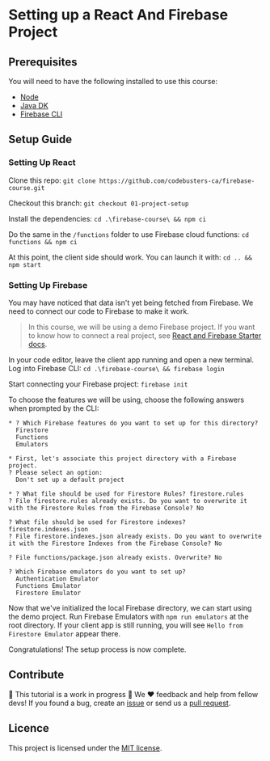 # Setting up a React And Firebase Project

## Prerequisites

You will need to have the following installed to use this course: 

* [Node](https://nodejs.org/en/)
* [Java DK](https://docs.oracle.com/en/java/javase/16/install/overview-jdk-installation.html#GUID-8677A77F-231A-40F7-98B9-1FD0B48C346A)
* [Firebase CLI](https://github.com/firebase/firebase-tools)

## Setup Guide

### Setting Up React

Clone this repo:
```git clone https://github.com/codebusters-ca/firebase-course.git```

Checkout this branch:
```git checkout 01-project-setup```

Install the dependencies:
```cd .\firebase-course\ && npm ci```

Do the same in the `/functions` folder to use Firebase cloud functions:
```cd functions && npm ci```

At this point, the client side should work. You can launch it with:
```cd .. && npm start``` 

### Setting Up Firebase

You may have noticed that data isn't yet being fetched from Firebase. We need to connect our code to Firebase to make it work.

> In this course, we will be using a demo Firebase project. If you want to know how to connect a real project, see [React and Firebase Starter docs](https://github.com/codebusters-ca/react-firebase-starter#react--firebase-starter).

In your code editor, leave the client app running and open a new terminal. Log into Firebase CLI:
```cd .\firebase-course\ && firebase login```

Start connecting your Firebase project: ```firebase init```

To choose the features we will be using, choose the following answers when prompted by the CLI:

```
* ? Which Firebase features do you want to set up for this directory?
  Firestore
  Functions
  Emulators

* First, let's associate this project directory with a Firebase project.
? Please select an option:
  Don't set up a default project
  
* ? What file should be used for Firestore Rules? firestore.rules
? File firestore.rules already exists. Do you want to overwrite it with the Firestore Rules from the Firebase Console? No

? What file should be used for Firestore indexes? firestore.indexes.json
? File firestore.indexes.json already exists. Do you want to overwrite it with the Firestore Indexes from the Firebase Console? No

? File functions/package.json already exists. Overwrite? No

? Which Firebase emulators do you want to set up?
  Authentication Emulator
  Functions Emulator
  Firestore Emulator
```

Now that we've initialized the local Firebase directory, we can start using the demo project. Run Firebase Emulators with `npm run emulators` at the root directory. 
If your client app is still running, you will see `Hello from Firestore Emulator` appear there.

Congratulations! The setup process is now complete.

## Contribute

🚧 This tutorial is a work in progress 🚧 We ❤️ feedback and help from fellow devs! If you found a bug, create an [issue](https://github.com/codebusters-ca/react-firebase-starter/issues/new?labels=bug) or send us a [pull request](https://github.com/codebusters-ca/react-firebase-starter/compare).

## Licence

This project is licensed under the [MIT license](https://github.com/codebusters-ca/firebase-course/blob/main/LICENSE).
